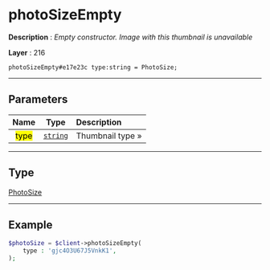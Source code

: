 # photoSizeEmpty

**Description** : *Empty constructor\. Image with this thumbnail is unavailable*

**Layer** : 216

```tl
photoSizeEmpty#e17e23c type:string = PhotoSize;
```

---

## Parameters

| Name | Type | Description |
| :---: | :---: | :--- |
| <mark>type</mark> | [`string`](type/string) | Thumbnail type » |

---

## Type

[PhotoSize](type/PhotoSize)

---

## Example

```php
$photoSize = $client->photoSizeEmpty(
	type : 'gjc4O3U67J5VnkK1',
);
```